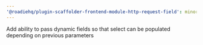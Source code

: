 ```yaml
---
'@roadiehq/plugin-scaffolder-frontend-module-http-request-field': minor
---
```


Add ability to pass dynamic fields so that select can be populated depending on previous parameters
